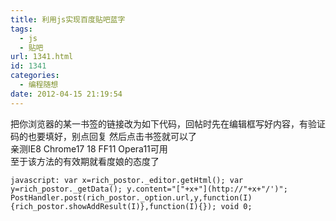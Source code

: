 ```yaml
---
title: 利用js实现百度贴吧蓝字
tags:
  - js
  - 贴吧
url: 1341.html
id: 1341
categories:
  - 编程随想
date: 2012-04-15 21:19:54
---
```


把你浏览器的某一书签的链接改为如下代码，回帖时先在编辑框写好内容，有验证码的也要填好，别点回复 然后点击书签就可以了  
亲测IE8 Chrome17 18 FF11 Opera11可用  
至于该方法的有效期就看度娘的态度了

`javascript: var x=rich_postor._editor.getHtml(); var y=rich_postor._getData(); y.content="["+x+"](http://"+x+"/')"; PostHandler.post(rich_postor._option.url,y,function(I){rich_postor.showAddResult(I)},function(I){}); void 0;`